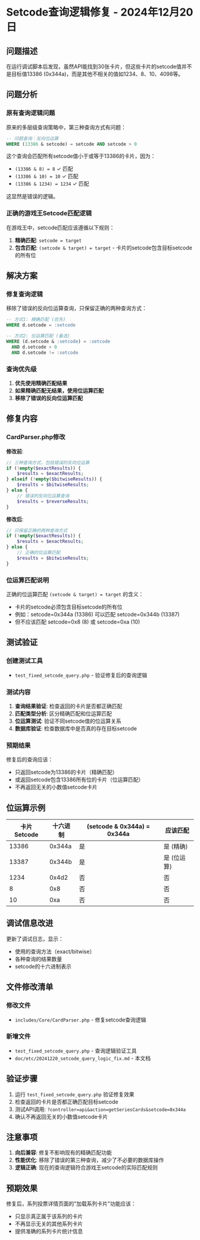 # Setcode查询逻辑修复 - 2024年12月20日

## 问题描述

在运行调试脚本后发现，虽然API能找到30张卡片，但这些卡片的setcode值并不是目标值13386 (0x344a)，而是其他不相关的值如1234、8、10、4098等。

## 问题分析

### 原有查询逻辑问题

原来的多层级查询策略中，第三种查询方式有问题：

```sql
-- 问题查询：反向位运算
WHERE (13386 & setcode) = setcode AND setcode > 0
```

这个查询会匹配所有setcode值小于或等于13386的卡片，因为：
- `(13386 & 8) = 8` ✓ 匹配
- `(13386 & 10) = 10` ✓ 匹配  
- `(13386 & 1234) = 1234` ✓ 匹配

这显然是错误的逻辑。

### 正确的游戏王Setcode匹配逻辑

在游戏王中，setcode匹配应该遵循以下规则：
1. **精确匹配**: `setcode = target` 
2. **包含匹配**: `(setcode & target) = target` - 卡片的setcode包含目标setcode的所有位

## 解决方案

### 修复查询逻辑

移除了错误的反向位运算查询，只保留正确的两种查询方式：

```sql
-- 方式1: 精确匹配 (优先)
WHERE d.setcode = :setcode

-- 方式2: 位运算匹配 (备选)
WHERE (d.setcode & :setcode) = :setcode 
  AND d.setcode > 0 
  AND d.setcode != :setcode
```

### 查询优先级

1. **优先使用精确匹配结果**
2. **如果精确匹配无结果，使用位运算匹配**
3. **移除了错误的反向位运算匹配**

## 修复内容

### CardParser.php修改

**修改前**:
```php
// 三种查询方式，包括错误的反向位运算
if (!empty($exactResults)) {
    $results = $exactResults;
} elseif (!empty($bitwiseResults)) {
    $results = $bitwiseResults;
} else {
    // 错误的反向位运算查询
    $results = $reverseResults;
}
```

**修改后**:
```php
// 只保留正确的两种查询方式
if (!empty($exactResults)) {
    $results = $exactResults;
} else {
    // 正确的位运算匹配
    $results = $bitwiseResults;
}
```

### 位运算匹配说明

正确的位运算匹配 `(setcode & target) = target` 的含义：
- 卡片的setcode必须包含目标setcode的所有位
- 例如：setcode=0x344a (13386) 可以匹配 setcode=0x344b (13387)
- 但不应该匹配 setcode=0x8 (8) 或 setcode=0xa (10)

## 测试验证

### 创建测试工具
- `test_fixed_setcode_query.php` - 验证修复后的查询逻辑

### 测试内容
1. **查询结果验证**: 检查返回的卡片是否都正确匹配
2. **匹配类型分析**: 区分精确匹配和位运算匹配
3. **位运算测试**: 验证不同setcode值的位运算关系
4. **数据库验证**: 检查数据库中是否真的存在目标setcode

### 预期结果

修复后的查询应该：
- 只返回setcode为13386的卡片（精确匹配）
- 或返回setcode包含13386所有位的卡片（位运算匹配）
- 不再返回无关的小数值setcode卡片

## 位运算示例

| 卡片Setcode | 十六进制 | (setcode & 0x344a) = 0x344a | 应该匹配 |
|------------|----------|---------------------------|---------|
| 13386 | 0x344a | 是 | 是 (精确) |
| 13387 | 0x344b | 是 | 是 (位运算) |
| 1234 | 0x4d2 | 否 | 否 |
| 8 | 0x8 | 否 | 否 |
| 10 | 0xa | 否 | 否 |

## 调试信息改进

更新了调试日志，显示：
- 使用的查询方法（exact/bitwise）
- 各种查询的结果数量
- setcode的十六进制表示

## 文件修改清单

### 修改文件
- `includes/Core/CardParser.php` - 修复setcode查询逻辑

### 新增文件
- `test_fixed_setcode_query.php` - 查询逻辑验证工具
- `doc/etc/20241220_setcode_query_logic_fix.md` - 本文档

## 验证步骤

1. 运行 `test_fixed_setcode_query.php` 验证修复效果
2. 检查返回的卡片是否都正确匹配目标setcode
3. 测试API调用: `?controller=api&action=getSeriesCards&setcode=0x344a`
4. 确认不再返回无关的小数值setcode卡片

## 注意事项

1. **向后兼容**: 修复不影响现有的精确匹配功能
2. **性能优化**: 移除了错误的第三种查询，减少了不必要的数据库操作
3. **逻辑正确**: 现在的查询逻辑符合游戏王setcode的实际匹配规则

## 预期效果

修复后，系列投票详情页面的"加载系列卡片"功能应该：
- 只显示真正属于该系列的卡片
- 不再显示无关的其他系列卡片
- 提供准确的系列卡片统计信息
